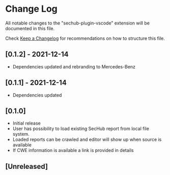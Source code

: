 <!-- SPDX-License-Identifier: MIT --->
# Change Log

All notable changes to the "sechub-plugin-vscode" extension will be documented in this file.

Check [Keep a Changelog](http://keepachangelog.com/) for recommendations on how to structure this file.

## [0.1.2] - 2021-12-14
- Dependencies updated and rebranding to Mercedes-Benz

## [0.1.1] - 2021-12-14
- Dependencies updated

## [0.1.0]
- Initial release
- User has possibility to load existing SecHub report from local file system.
- Loaded reports can be crawled and editor will show up when source is available
- If CWE information is available a link is provided in details

## [Unreleased]
